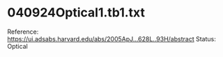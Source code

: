 # 040924Optical1.tb1.txt

Reference: https://ui.adsabs.harvard.edu/abs/2005ApJ...628L..93H/abstract
Status: Optical